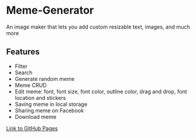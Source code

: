 # Meme-Generator

<p>An image maker that lets you add custom resizable text, images, and much more</p>

## Features
- Filter
- Search
- Generate random meme
- Meme CRUD
- Edit meme: font, font size, font color, outline color, drag and drop, font location and stickers
- Saving meme in local storage
- Sharing meme on Facebook
- Download meme

<a href="https://shanikupiec.github.io/Meme-Generator/" target="blank">Link to GitHub Pages</a>
